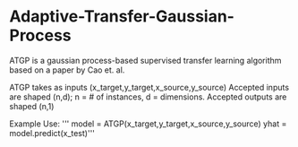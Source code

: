 # Adaptive-Transfer-Gaussian-Process

ATGP is a gaussian process-based supervised transfer learning algorithm based on a paper by Cao et. al.

ATGP takes as inputs (x_target,y_target,x_source,y_source)
Accepted inputs are shaped (n,d); n = # of instances, d = dimensions. Accepted outputs are shaped (n,1)

Example Use:
'''
model = ATGP(x_target,y_target,x_source,y_source)
yhat = model.predict(x_test)'''
